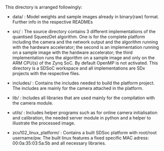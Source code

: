 This directory is arranged followingly:

* data/ : Model weights and sample images already in binary(raw) format. Further info in the respective READMEs

* src/ : The source directory contains 3 different implementations of the quantised SqueezDet algorithm. One is for the complete platform including the camera and the network output and the algorithm running with the hardware accelerator; the second is an implementation running on a sample image with the hardware accelerator; the third implementation runs the algorithm on a sample image and only on the ARM CPU(s) of the Zynq SoC. By default OpenMP is not activated.
This directory is a SDSoC workspace and all implementations are SDx projects with the respective files.

* includes/ : Contains the includes needed to build the platform project. The includes are mainly for the camera attached in the platform.

* lib/ : Includes all libraries that are used mainly for the compilation with the camera module.

* utils/ : Includes helper programs such as for online camera initialisation and calibration, the needed server module in python and a helper to illustrate the processed image.

* zcu102_linux_platform/ : Contains a built SDSoc platform with root/root username/pw. The built linux features a fixed specific MAC adress: 00:0a:35:03:5a:5b and all necessary libraries. 



